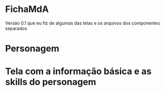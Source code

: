 <h1>FichaMdA</h1>
<p>Versão 0.1 que eu fiz de algumas das telas e os arquivos dos componentes separados</p>
<h1>Personagem<h1>
<p>Tela com a informação básica e as skills do personagem</p>
